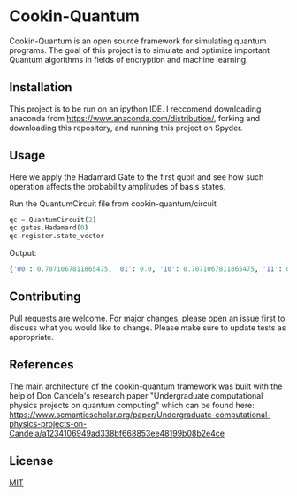 # Cookin-Quantum

Cookin-Quantum is an open source framework for simulating quantum programs. The goal of this project is to simulate and optimize important Quantum algorithms in fields of encryption and machine learning.

## Installation

This project is to be run on an ipython IDE. I reccomend downloading anaconda from https://www.anaconda.com/distribution/, forking and downloading this repository, and running this project on Spyder.

## Usage

Here we apply the Hadamard Gate to the first qubit and see how such operation affects the probability amplitudes of basis states.

Run the QuantumCircuit file from cookin-quantum/circuit
```python
qc = QuantumCircuit(2)
qc.gates.Hadamard(0)
qc.register.state_vector
```

Output:
```python
{'00': 0.7071067811865475, '01': 0.0, '10': 0.7071067811865475, '11': 0.0}
```
## Contributing
Pull requests are welcome. For major changes, please open an issue first to discuss what you would like to change.
Please make sure to update tests as appropriate.

## References
The main architecture of the cookin-quantum framework was built with the help of Don Candela's research paper "Undergraduate computational physics projects on quantum computing" which can be found here: https://www.semanticscholar.org/paper/Undergraduate-computational-physics-projects-on-Candela/a1234106949ad338bf668853ee48199b08b2e4ce


## License
[MIT](https://choosealicense.com/licenses/mit/)
